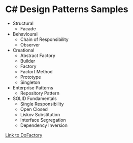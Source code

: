 # C# Design Patterns Samples

* Structural
  * Facade
* Behavioural
  * Chain of Responsibility
  * Observer
* Creational
  * Abstract Factory
  * Builder
  * Factory
  * Factort Method
  * Prototype
  * Singleton
* Enterprise Patterns
  * Repository Pattern
* SOLID Fundamentals
  * Single Responsibility
  * Open Closed
  * Liskov Substitution
  * Interface Segregation
  * Dependency Inversion

[Link to DoFactory](http://www.dofactory.com/net/design-patterns)
 

